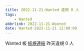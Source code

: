 ```yaml
---
title: 2022-11-21-Wanted 違規 0 人
tags:
    - Wanted
abbrlink: 2022-11-21-Wanted
date: Wanted-2022-11-21 12:00:00
---
```

Wanted 板 [板規連結](https://www.ptt.cc/bbs/Wanted/M.1608829773.A.D3B.html)
昨天違規 0 人
